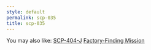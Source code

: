 ```yaml
---
style: default
permalink: scp-035
title: scp-035
---
```

You may also like:
[SCP-404-J](http://scp-wiki.net/scp-404-j)
[Factory-Finding Mission](http://scp-wiki.net/factory-finding-mission)